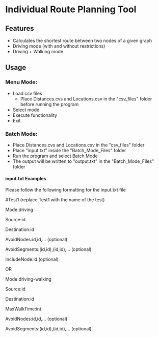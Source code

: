 # Individual Route Planning Tool

## Features
- Calculates the shortest route between two nodes of a given graph
- Driving mode (with and without restrictions)
- Driving + Walking mode

## Usage
### Menu Mode:
- Load csv files
    - Place Distances.cvs and Locations.csv in the "csv_files" folder before running the program
- Select mode
- Execute functionality
- Exit

### Batch Mode:
- Place Distances.cvs and Locations.csv in the "csv_files" folder
- Place "input.txt" inside the "Batch_Mode_Files" folder
- Run the program and select Batch Mode
- The output will be written to "output.txt" in the "Batch_Mode_Files" folder

#### input.txt Examples
Please follow the following formatting for the input.txt file

#Test1 (replace Test1 with the name of the test)

Mode:driving

Source:id

Destination:id

AvoidNodes:id,id,... (optional)

AvoidSegments:(id,id),(id,id),... (optional)

IncludeNode:id (optional)

OR

Mode:driving-walking

Source:id

Destination:id

MaxWalkTime:int

AvoidNodes:id,id,... (optional)

AvoidSegments:(id,id),(id,id),... (optional)

